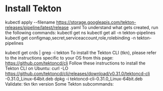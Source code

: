 # Install Tekton

kubectl apply --filename
https://storage.googleapis.com/tekton-releases/pipeline/latest/release
.yaml
To understand what gets created, run the following commands:
kubectl get ns
kubectl get all -n tekton-pipelines
kubectl get configmap,secret,serviceaccount,role,rolebinding -n
tekton-pipelines

kubectl get crds | grep -i tekton
To install the Tekton CLI (tkn), please refer to the instructions specific to your OS from this
page: https://github.com/tektoncd/cli
Follow these instructions to install the Tekton CLI on Ubuntu:
curl -LO
https://github.com/tektoncd/cli/releases/download/v0.31.0/tektoncd-cli
-0.31.0_Linux-64bit.deb
dpkg -i tektoncd-cli-0.31.0_Linux-64bit.deb
Validate:
tkn
tkn version
Some Tekton subcommands: